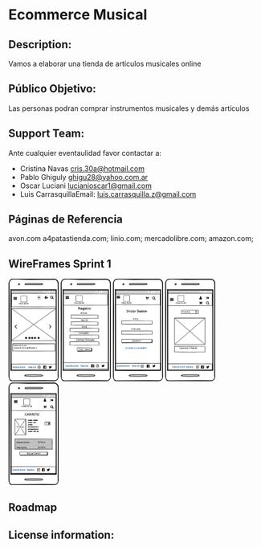 # Ecommerce Musical

## Description:
Vamos a elaborar una tienda de artículos musicales online

## Público Objetivo: 
Las personas podran comprar instrumentos musicales y demás artículos


## Support Team:
Ante cualquier eventaulidad favor contactar a:

- Cristina Navas cris.30a@hotmail.com
- Pablo Ghiguly  ghigu28@yahoo.com.ar
- Oscar Luciani lucianioscar1@gmail.com
- Luis CarrasquillaEmail: <luis.carrasquilla.z@gmail.com>

## Páginas de Referencia
avon.com
a4patastienda.com;
linio.com;
mercadolibre.com;
amazon.com;

## WireFrames Sprint 1

<img src= "./wireframes/HOME.png" width='100' title="Home"/>
<img src= "./wireframes/FORMULARIO_DE_REGISTRO.png" width='100' title="Registro"/>
<img src= "./wireframes/FORMULARIO_DE_LOGIN.png" width='100' title="Login"/>
<img src= "./wireframes/DETALLE_DEL_PRODUCTO.png" width='100' title="Producto"/>
<img src= "./wireframes/CARRITO.png" width='100' title="Carrito"/>




## Roadmap

## License information:  
